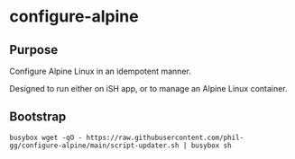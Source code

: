 # configure-alpine

## Purpose

Configure Alpine Linux in an idempotent manner.

Designed to run either on iSH app, or to manage an Alpine Linux container.

## Bootstrap

```busybox wget -qO - https://raw.githubusercontent.com/phil-gg/configure-alpine/main/script-updater.sh | busybox sh```
